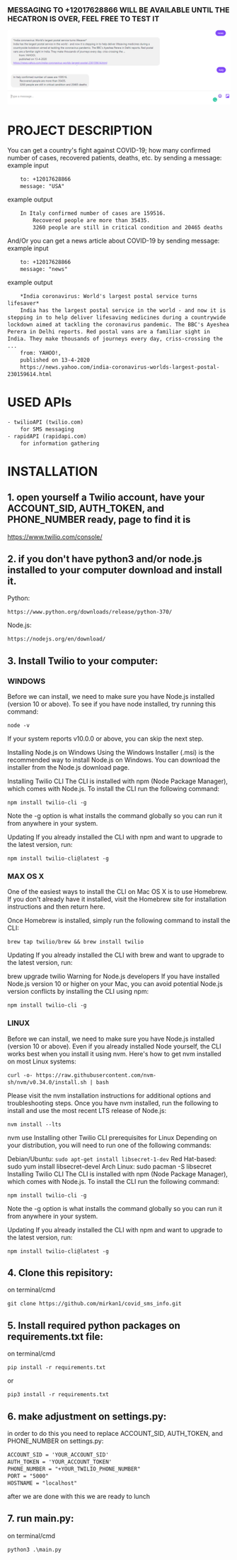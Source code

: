 ### MESSAGING TO +12017628866 WILL BE AVAILABLE UNTIL THE HECATRON IS OVER, FEEL FREE TO TEST IT
![example input/output](https://github.com/mirkan1/covid19_sms_info/blob/master/example.PNG?raw=true)

# PROJECT DESCRIPTION
You can get a country's fight against COVID-19; how many confirmed number of cases, recovered patients, deaths, etc. by sending a message:
example input
```
    to: +12017628866
    message: "USA" 
```
example output
```
    In Italy confirmed number of cases are 159516.
        Recovered people are more than 35435.
        3260 people are still in critical condition and 20465 deaths
```
And/Or you can get a news article about COVID-19 by sending message:
example input
```
    to: +12017628866
    message: "news" 
```
example output
```
    *India coronavirus: World's largest postal service turns lifesaver*
    India has the largest postal service in the world - and now it is stepping in to help deliver lifesaving medicines during a countrywide lockdown aimed at tackling the coronavirus pandemic. The BBC's Ayeshea Perera in Delhi reports. Red postal vans are a familiar sight in India. They make thousands of journeys every day, criss-crossing the ...
    from: YAHOO!,
    published on 13-4-2020
    https://news.yahoo.com/india-coronavirus-worlds-largest-postal-230159614.html
```



# USED APIs
    - twilioAPI (twilio.com)
        for SMS messaging
    - rapidAPI (rapidapi.com)
        for information gathering

# INSTALLATION
## 1. open yourself a Twilio account, have your ACCOUNT_SID, AUTH_TOKEN, and PHONE_NUMBER ready, page to find it is 
https://www.twilio.com/console/ 

## 2. if you don't have python3 and/or node.js installed to your computer download and install it. 

Python: 
```
https://www.python.org/downloads/release/python-370/
```

Node.js:
```
https://nodejs.org/en/download/
```

## 3. Install Twilio to your computer:

### WINDOWS
Before we can install, we need to make sure you have Node.js installed (version 10 or above). To see if you have node installed, try running this command:

```
node -v
```
If your system reports v10.0.0 or above, you can skip the next step.

Installing Node.js on Windows
Using the Windows Installer (.msi) is the recommended way to install Node.js on Windows. You can download the installer from the Node.js download page.

Installing Twilio CLI
The CLI is installed with npm (Node Package Manager), which comes with Node.js. To install the CLI run the following command:

```
npm install twilio-cli -g
```
Note the -g option is what installs the command globally so you can run it from anywhere in your system.

Updating
If you already installed the CLI with npm and want to upgrade to the latest version, run:

```
npm install twilio-cli@latest -g
```

### MAX OS X
One of the easiest ways to install the CLI on Mac OS X is to use Homebrew. If you don't already have it installed, visit the Homebrew site for installation instructions and then return here.

Once Homebrew is installed, simply run the following command to install the CLI:

```
brew tap twilio/brew && brew install twilio
```
Updating
If you already installed the CLI with brew and want to upgrade to the latest version, run:

brew upgrade twilio
Warning for Node.js developers
If you have installed Node.js version 10 or higher on your Mac, you can avoid potential Node.js version conflicts by installing the CLI using npm:

```
npm install twilio-cli -g
```
### LINUX
Before we can install, we need to make sure you have Node.js installed (version 10 or above). Even if you already installed Node yourself, the CLI works best when you install it using nvm. Here's how to get nvm installed on most Linux systems:

```
curl -o- https://raw.githubusercontent.com/nvm-sh/nvm/v0.34.0/install.sh | bash
```
Please visit the nvm installation instructions for additional options and troubleshooting steps. Once you have nvm installed, run the following to install and use the most recent LTS release of Node.js:

```
nvm install --lts
```
nvm use <insert version reported from above>
Installing other Twilio CLI prerequisites for Linux
Depending on your distribution, you will need to run one of the following commands:

Debian/Ubuntu: ```sudo apt-get install libsecret-1-dev```
Red Hat-based: sudo yum install libsecret-devel
Arch Linux: sudo pacman -S libsecret
Installing Twilio CLI
The CLI is installed with npm (Node Package Manager), which comes with Node.js. To install the CLI run the following command:

```
npm install twilio-cli -g
```
Note the -g option is what installs the command globally so you can run it from anywhere in your system.

Updating
If you already installed the CLI with npm and want to upgrade to the latest version, run:

```
npm install twilio-cli@latest -g
```

## 4. Clone this repisitory:

on terminal/cmd
```
git clone https://github.com/mirkan1/covid_sms_info.git
```

## 5. Install required python packages on requirements.txt file:

on terminal/cmd
```
pip install -r requirements.txt
```
or
```
pip3 install -r requirements.txt
```

## 6. make adjustment on settings.py:
in order to do this you need to replace ACCOUNT_SID, AUTH_TOKEN, and PHONE_NUMBER on settings.py:
```
ACCOUNT_SID = 'YOUR_ACCOUNT_SID' 
AUTH_TOKEN = 'YOUR_ACCOUNT_TOKEN' 
PHONE_NUMBER = "+YOUR_TWILIO_PHONE_NUMBER"
PORT = "5000"
HOSTNAME = "localhost"
```
after we are done with this we are ready to lunch

## 7. run main.py:

on terminal/cmd
```
python3 .\main.py
```